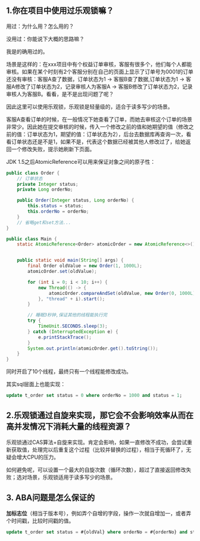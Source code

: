 ## 1.你在项目中使用过乐观锁嘛？

用过：为什么用？怎么用的？

没用过：你能说下大概的思路嘛？

我是的确用过的。

场景是这样的：在xxx项目中有个权益订单审核，客服有很多个，他们每个人都能审核。如果在某个时刻有2个客服分别在自己的页面上显示了订单号为0001的订单还没有审核：客服A查了数据，订单状态为1 -> 客服B查了数据,订单状态为1 -> 客服A修改了订单状态为2，记录审核人为客服A -> 客服B修改了订单状态为2，记录审核人为客服B。看看，是不是出现问题了呢？

因此这里可以使用乐观锁，乐观锁是轻量级的，适合于读多写少的场景。

客服A查看订单的时候，在一般情况下她查看了订单，而她去审核这个订单的场景非常少。因此她在提交审核的时候，传入一个修改之前的值和她期望的值（修改之前的值：订单状态为1，期望的值：订单状态为2），后台去数据库再查询一次，看看订单状态还是不是1，如果不是，代表这个数据已经被其他人修改过了，给她返回一个修改失败，提示她刷新下页面。

JDK 1.5之后AtomicReference可以用来保证对象之间的原子性：



```java
public class Order {
    // 订单状态
    private Integer status;
    private Long orderNo;

    public Order(Integer status, Long orderNo) {
        this.status = status;
        this.orderNo = orderNo;
    }
    // 省略get和set方法...
}

public class Main {
    static AtomicReference<Order> atomicOrder = new AtomicReference<>();


    public static void main(String[] args) {
        final Order oldValue = new Order(1, 1000L);
        atomicOrder.set(oldValue);

        for (int i = 0; i < 10; i++) {
            new Thread(() -> {
                atomicOrder.compareAndSet(oldValue, new Order(0, 1000L));
            }, "thread" + i).start();
        }

        // 睡眠3秒钟,保证其他的线程能执行完
        try {
            TimeUnit.SECONDS.sleep(3);
        } catch (InterruptedException e) {
            e.printStackTrace();
        }
        System.out.println(atomicOrder.get().toString());
    }
}
```

同时开启了10个线程，最终只有一个线程能修改成功。

其实sql层面上也能实现：

```sql
update t_order set status = 0 where orderNo = 1000 and status = 1;
```



## 2.乐观锁通过自旋来实现，那它会不会影响效率从而在高并发情况下消耗大量的线程资源？

乐观锁通过CAS算法+自旋来实现。肯定会影响，如果一直修改不成功，会尝试重新获取值，处理完以后重复这个过程（比较并替换的过程），相当于死循环了，无疑会增大CPU的压力。

如何避免呢，可以设置一个最大的自旋次数（循环次数），超过了直接返回修改失败；选对场景，乐观锁适用于读多写少的场景。



## 3. ABA问题是怎么保证的

**加标志位**（相当于版本号），例如弄个自增的字段，操作一次就自增加一，或者弄个时间戳，比较时间戳的值。

```sql
update t_order set status = #{oldVal} where orderNo = #{orderNo} and status = #{newVal} and version = #{version};
```

